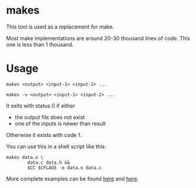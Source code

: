 # makes

This tool is used as a replacement for make.

Most make implementations are around 20-30 thousand lines of code. This one is less than 1 thousand.

# Usage

`makes <output> <input-1> <input-2> ...`

`makes -v <output> <input-1> <input-2> ...`

It exits with status 0 if either
* the output file does not exist
* one of the inputs is newer than result

Otherwise it exists with code 1.

You can use this in a shell script like this:

```
makes data.o \
        data.c data.h &&
        $CC $CFLAGS -o data.o data.c
```

More complete examples can be found [here](https://github.com/rain-1/tarot-vm/blob/master/makesfile) and [here](https://github.com/rain-1/s/blob/master/makesfile).
